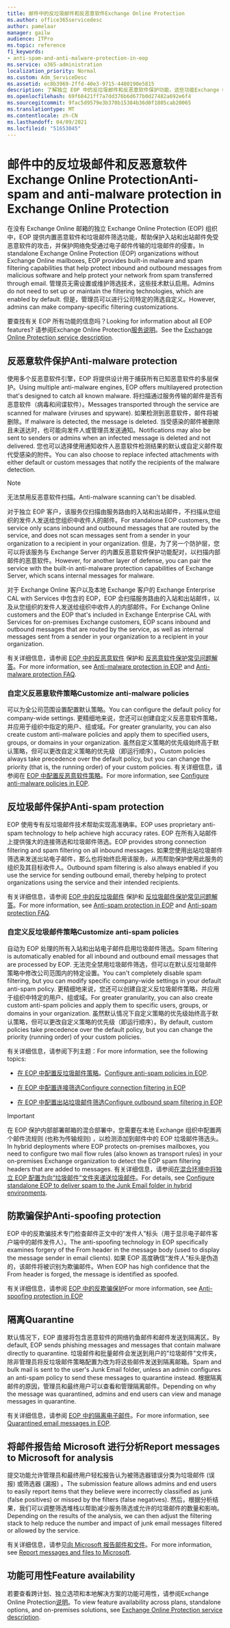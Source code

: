 ```yaml
---
title: 邮件中的反垃圾邮件和反恶意软件Exchange Online Protection
ms.author: office365servicedesc
author: pamelaar
manager: gailw
audience: ITPro
ms.topic: reference
f1_keywords:
- anti-spam-and-anti-malware-protection-in-eop
ms.service: o365-administration
localization_priority: Normal
ms.custom: Adm_ServiceDesc
ms.assetid: ec8b3969-2ffd-40e3-9715-4480190e5815
description: 了解独立 EOP 中的反垃圾邮件和反恶意软件保护功能，这些功能Exchange Online Protection (EOP) 组织Exchange Online邮箱。
ms.openlocfilehash: 69f68421ff7a7dd376b6d677b0d27482a692e6f4
ms.sourcegitcommit: 9fac5d9579e3b370b15384b36d0f1805cab20065
ms.translationtype: MT
ms.contentlocale: zh-CN
ms.lasthandoff: 04/09/2021
ms.locfileid: "51653045"
---
```

# <a name="anti-spam-and-anti-malware-protection-in-exchange-online-protection"></a><span data-ttu-id="5b7b3-103">邮件中的反垃圾邮件和反恶意软件Exchange Online Protection</span><span class="sxs-lookup"><span data-stu-id="5b7b3-103">Anti-spam and anti-malware protection in Exchange Online Protection</span></span>

<span data-ttu-id="5b7b3-104">在没有 Exchange Online 邮箱的独立 Exchange Online Protection (EOP) 组织中，EOP 提供内置恶意软件和垃圾邮件筛选功能，帮助保护入站和出站邮件免受恶意软件的攻击，并保护网络免受通过电子邮件传输的垃圾邮件的侵害。</span><span class="sxs-lookup"><span data-stu-id="5b7b3-104">In standalone Exchange Online Protection (EOP) organizations without Exchange Online mailboxes, EOP provides built-in malware and spam filtering capabilities that help protect inbound and outbound messages from malicious software and help protect your network from spam transferred through email.</span></span> <span data-ttu-id="5b7b3-105">管理员无需设置或维护筛选技术，这些技术默认启用。</span><span class="sxs-lookup"><span data-stu-id="5b7b3-105">Admins do not need to set up or maintain the filtering technologies, which are enabled by default.</span></span> <span data-ttu-id="5b7b3-106">但是，管理员可以进行公司特定的筛选自定义。</span><span class="sxs-lookup"><span data-stu-id="5b7b3-106">However, admins can make company-specific filtering customizations.</span></span>

<span data-ttu-id="5b7b3-107">要查找有关 EOP 所有功能的信息吗？</span><span class="sxs-lookup"><span data-stu-id="5b7b3-107">Looking for information about all EOP features?</span></span> <span data-ttu-id="5b7b3-108">请参阅Exchange Online Protection[服务说明](exchange-online-protection-service-description.md)。</span><span class="sxs-lookup"><span data-stu-id="5b7b3-108">See the [Exchange Online Protection service description](exchange-online-protection-service-description.md).</span></span>

## <a name="anti-malware-protection"></a><span data-ttu-id="5b7b3-109">反恶意软件保护</span><span class="sxs-lookup"><span data-stu-id="5b7b3-109">Anti-malware protection</span></span>

<span data-ttu-id="5b7b3-110">使用多个反恶意软件引擎，EOP 将提供设计用于捕获所有已知恶意软件的多层保护。</span><span class="sxs-lookup"><span data-stu-id="5b7b3-110">Using multiple anti-malware engines, EOP offers multilayered protection that's designed to catch all known malware.</span></span> <span data-ttu-id="5b7b3-111">将扫描通过服务传输的邮件是否有恶意软件（病毒和间谍软件）。</span><span class="sxs-lookup"><span data-stu-id="5b7b3-111">Messages transported through the service are scanned for malware (viruses and spyware).</span></span> <span data-ttu-id="5b7b3-112">如果检测到恶意软件，邮件将被删除。</span><span class="sxs-lookup"><span data-stu-id="5b7b3-112">If malware is detected, the message is deleted.</span></span> <span data-ttu-id="5b7b3-113">当受感染的邮件被删除且未送达时，也可能向发件人或管理员发送通知。</span><span class="sxs-lookup"><span data-stu-id="5b7b3-113">Notifications may also be sent to senders or admins when an infected message is deleted and not delivered.</span></span> <span data-ttu-id="5b7b3-114">您也可以选择使用通知收件人恶意软件检测结果的默认或自定义邮件取代受感染的附件。</span><span class="sxs-lookup"><span data-stu-id="5b7b3-114">You can also choose to replace infected attachments with either default or custom messages that notify the recipients of the malware detection.</span></span>

> [!NOTE] 
> <span data-ttu-id="5b7b3-115">无法禁用反恶意软件扫描。</span><span class="sxs-lookup"><span data-stu-id="5b7b3-115">Anti-malware scanning can't be disabled.</span></span>

<span data-ttu-id="5b7b3-116">对于独立 EOP 客户，该服务仅扫描由服务路由的入站和出站邮件，不扫描从您组织的发件人发送给您组织中收件人的邮件。</span><span class="sxs-lookup"><span data-stu-id="5b7b3-116">For standalone EOP customers, the service only scans inbound and outbound messages that are routed by the service, and does not scan messages sent from a sender in your organization to a recipient in your organization.</span></span> <span data-ttu-id="5b7b3-117">但是，为了另一个防护层，您可以将该服务与 Exchange Server 的内置反恶意软件保护功能配对，以扫描内部邮件的恶意软件。</span><span class="sxs-lookup"><span data-stu-id="5b7b3-117">However, for another layer of defense, you can pair the service with the built-in anti-malware protection capabilities of Exchange Server, which scans internal messages for malware.</span></span>

<span data-ttu-id="5b7b3-118">对于 Exchange Online 客户以及本地 Exchange 客户的 Exchange Enterprise CAL with Services 中包含的 EOP，EOP 会扫描服务路由的入站和出站邮件，以及从您组织的发件人发送给组织中收件人的内部邮件。</span><span class="sxs-lookup"><span data-stu-id="5b7b3-118">For Exchange Online customers and the EOP that's included in Exchange Enterprise CAL with Services for on-premises Exchange customers, EOP scans inbound and outbound messages that are routed by the service, as well as internal messages sent from a sender in your organization to a recipient in your organization.</span></span>

<span data-ttu-id="5b7b3-119">有关详细信息，请参阅 [EOP 中的反恶意软件](/microsoft-365/security/office-365-security/anti-malware-protection) 保护和 [反恶意软件保护常见问题解答](/microsoft-365/security/office-365-security/anti-malware-protection-faq-eop)。</span><span class="sxs-lookup"><span data-stu-id="5b7b3-119">For more information, see [Anti-malware protection in EOP](/microsoft-365/security/office-365-security/anti-malware-protection) and [Anti-malware protection FAQ](/microsoft-365/security/office-365-security/anti-malware-protection-faq-eop).</span></span>

### <a name="customize-anti-malware-policies"></a><span data-ttu-id="5b7b3-120">自定义反恶意软件策略</span><span class="sxs-lookup"><span data-stu-id="5b7b3-120">Customize anti-malware policies</span></span>

<span data-ttu-id="5b7b3-121">可以为全公司范围设置配置默认策略。</span><span class="sxs-lookup"><span data-stu-id="5b7b3-121">You can configure the default policy for company-wide settings.</span></span> <span data-ttu-id="5b7b3-122">更精细地来说，您还可以创建自定义反恶意软件策略，并应用于组织中指定的用户、组或域。</span><span class="sxs-lookup"><span data-stu-id="5b7b3-122">For greater granularity, you can also create custom anti-malware policies and apply them to specified users, groups, or domains in your organization.</span></span> <span data-ttu-id="5b7b3-123">虽然自定义策略的优先级始终高于默认策略，但可以更改自定义策略的优先级（即运行顺序）。</span><span class="sxs-lookup"><span data-stu-id="5b7b3-123">Custom policies always take precedence over the default policy, but you can change the priority (that is, the running order) of your custom policies.</span></span> <span data-ttu-id="5b7b3-124">有关详细信息，请参阅在 [EOP 中配置反恶意软件策略](/microsoft-365/security/office-365-security/configure-anti-malware-policies)。</span><span class="sxs-lookup"><span data-stu-id="5b7b3-124">For more information, see [Configure anti-malware policies in EOP](/microsoft-365/security/office-365-security/configure-anti-malware-policies).</span></span>

## <a name="anti-spam-protection"></a><span data-ttu-id="5b7b3-125">反垃圾邮件保护</span><span class="sxs-lookup"><span data-stu-id="5b7b3-125">Anti-spam protection</span></span>

<span data-ttu-id="5b7b3-126">EOP 使用专有反垃圾邮件技术帮助实现高准确率。</span><span class="sxs-lookup"><span data-stu-id="5b7b3-126">EOP uses proprietary anti-spam technology to help achieve high accuracy rates.</span></span> <span data-ttu-id="5b7b3-127">EOP 在所有入站邮件上提供强大的连接筛选和垃圾邮件筛选。</span><span class="sxs-lookup"><span data-stu-id="5b7b3-127">EOP provides strong connection filtering and spam filtering on all inbound messages.</span></span> <span data-ttu-id="5b7b3-128">如果您使用出站垃圾邮件筛选来发送出站电子邮件，那么也将始终启用该服务，从而帮助保护使用此服务的组织及其目标收件人。</span><span class="sxs-lookup"><span data-stu-id="5b7b3-128">Outbound spam filtering is also always enabled if you use the service for sending outbound email, thereby helping to protect organizations using the service and their intended recipients.</span></span>

<span data-ttu-id="5b7b3-129">有关详细信息，请参阅 [EOP 中的反垃圾邮件](/microsoft-365/security/office-365-security/anti-spam-protection) 保护和 [反垃圾邮件保护常见问题解答](/microsoft-365/security/office-365-security/anti-spam-protection-faq)。</span><span class="sxs-lookup"><span data-stu-id="5b7b3-129">For more information, see [Anti-spam protection in EOP](/microsoft-365/security/office-365-security/anti-spam-protection) and [Anti-spam protection FAQ](/microsoft-365/security/office-365-security/anti-spam-protection-faq).</span></span>

### <a name="customize-anti-spam-policies"></a><span data-ttu-id="5b7b3-130">自定义反垃圾邮件策略</span><span class="sxs-lookup"><span data-stu-id="5b7b3-130">Customize anti-spam policies</span></span>

<span data-ttu-id="5b7b3-131">自动为 EOP 处理的所有入站和出站电子邮件启用垃圾邮件筛选。</span><span class="sxs-lookup"><span data-stu-id="5b7b3-131">Spam filtering is automatically enabled for all inbound and outbound email messages that are processed by EOP.</span></span> <span data-ttu-id="5b7b3-132">无法完全禁用垃圾邮件筛选，但可以在默认反垃圾邮件策略中修改公司范围内的特定设置。</span><span class="sxs-lookup"><span data-stu-id="5b7b3-132">You can't completely disable spam filtering, but you can modify specific company-wide settings in your default anti-spam policy.</span></span> <span data-ttu-id="5b7b3-133">更精细地来说，您还可以创建自定义反垃圾邮件策略，并应用于组织中特定的用户、组或域。</span><span class="sxs-lookup"><span data-stu-id="5b7b3-133">For greater granularity, you can also create custom anti-spam policies and apply them to specific users, groups, or domains in your organization.</span></span> <span data-ttu-id="5b7b3-134">虽然默认情况下自定义策略的优先级始终高于默认策略，但可以更改自定义策略的优先级（即运行顺序）。</span><span class="sxs-lookup"><span data-stu-id="5b7b3-134">By default, custom policies take precedence over the default policy, but you can change the priority (running order) of your custom policies.</span></span>

<span data-ttu-id="5b7b3-135">有关详细信息，请参阅下列主题：</span><span class="sxs-lookup"><span data-stu-id="5b7b3-135">For more information, see the following topics:</span></span>

- <span data-ttu-id="5b7b3-136">[在 EOP 中配置反垃圾邮件策略](/microsoft-365/security/office-365-security/configure-your-spam-filter-policies)。</span><span class="sxs-lookup"><span data-stu-id="5b7b3-136">[Configure anti-spam policies in EOP](/microsoft-365/security/office-365-security/configure-your-spam-filter-policies).</span></span>

- [<span data-ttu-id="5b7b3-137">在 EOP 中配置连接筛选</span><span class="sxs-lookup"><span data-stu-id="5b7b3-137">Configure connection filtering in EOP</span></span>](/microsoft-365/security/office-365-security/configure-the-connection-filter-policy)

- [<span data-ttu-id="5b7b3-138">在 EOP 中配置出站垃圾邮件筛选</span><span class="sxs-lookup"><span data-stu-id="5b7b3-138">Configure outbound spam filtering in EOP</span></span>](/microsoft-365/security/office-365-security/configure-the-outbound-spam-policy)

> [!IMPORTANT]
> <span data-ttu-id="5b7b3-139">在 EOP 保护内部部署邮箱的混合部署中，您需要在本地 Exchange 组织中配置两个邮件流规则 (也称为传输规则) ，以检测添加到邮件中的 EOP 垃圾邮件筛选头。</span><span class="sxs-lookup"><span data-stu-id="5b7b3-139">In hybrid deployments where EOP protects on-premises mailboxes, you need to configure two mail flow rules (also known as transport rules) in your on-premises Exchange organization to detect the EOP spam filtering headers that are added to messages.</span></span> <span data-ttu-id="5b7b3-140">有关详细信息，请参阅[在混合环境中将独立 EOP 配置为向“垃圾邮件”文件夹递送垃圾邮件](/microsoft-365/security/office-365-security/ensure-that-spam-is-routed-to-each-user-s-junk-email-folder)。</span><span class="sxs-lookup"><span data-stu-id="5b7b3-140">For details, see [Configure standalone EOP to deliver spam to the Junk Email folder in hybrid environments](/microsoft-365/security/office-365-security/ensure-that-spam-is-routed-to-each-user-s-junk-email-folder).</span></span>

## <a name="anti-spoofing-protection"></a><span data-ttu-id="5b7b3-141">防欺骗保护</span><span class="sxs-lookup"><span data-stu-id="5b7b3-141">Anti-spoofing protection</span></span>

<span data-ttu-id="5b7b3-142">EOP 中的反欺骗技术专门检查邮件正文中的“发件人”标头（用于显示电子邮件客户端中的邮件发件人）。</span><span class="sxs-lookup"><span data-stu-id="5b7b3-142">The anti-spoofing technology in EOP specifically examines forgery of the From header in the message body (used to display the message sender in email clients).</span></span> <span data-ttu-id="5b7b3-143">如果 EOP 高度确信“发件人”标头是伪造的，该邮件将被识别为欺骗邮件。</span><span class="sxs-lookup"><span data-stu-id="5b7b3-143">When EOP has high confidence that the From header is forged, the message is identified as spoofed.</span></span>

<span data-ttu-id="5b7b3-144">有关详细信息，请参阅 [EOP 中的反欺骗保护](/microsoft-365/security/office-365-security/anti-spoofing-protection)</span><span class="sxs-lookup"><span data-stu-id="5b7b3-144">For more information, see [Anti-spoofing protection in EOP](/microsoft-365/security/office-365-security/anti-spoofing-protection)</span></span>

## <a name="quarantine"></a><span data-ttu-id="5b7b3-145">隔离</span><span class="sxs-lookup"><span data-stu-id="5b7b3-145">Quarantine</span></span>

<span data-ttu-id="5b7b3-146">默认情况下，EOP 直接将包含恶意软件的网络钓鱼邮件和邮件发送到隔离区。</span><span class="sxs-lookup"><span data-stu-id="5b7b3-146">By default, EOP sends phishing messages and messages that contain malware directly to quarantine.</span></span> <span data-ttu-id="5b7b3-147">垃圾邮件和批量邮件会发送到用户的"垃圾邮件"文件夹，除非管理员将反垃圾邮件策略配置为改为将这些邮件发送到隔离邮箱。</span><span class="sxs-lookup"><span data-stu-id="5b7b3-147">Spam and bulk mail is sent to the user's Junk Email folder, unless an admin configures an anti-spam policy to send these messages to quarantine instead.</span></span> <span data-ttu-id="5b7b3-148">根据隔离邮件的原因，管理员和最终用户可以查看和管理隔离邮件。</span><span class="sxs-lookup"><span data-stu-id="5b7b3-148">Depending on why the message was quarantined, admins and end users can view and manage messages in quarantine.</span></span>

<span data-ttu-id="5b7b3-149">有关详细信息，请参阅 [EOP 中的隔离电子邮件](/microsoft-365/security/office-365-security/quarantine-email-messages)。</span><span class="sxs-lookup"><span data-stu-id="5b7b3-149">For more information, see [Quarantined email messages in EOP](/microsoft-365/security/office-365-security/quarantine-email-messages).</span></span>

## <a name="report-messages-to-microsoft-for-analysis"></a><span data-ttu-id="5b7b3-150">将邮件报告给 Microsoft 进行分析</span><span class="sxs-lookup"><span data-stu-id="5b7b3-150">Report messages to Microsoft for analysis</span></span>

<span data-ttu-id="5b7b3-151">提交功能允许管理员和最终用户轻松报告认为被筛选器错误分类为垃圾邮件 (误报) 或筛选器 (漏报) 。</span><span class="sxs-lookup"><span data-stu-id="5b7b3-151">The submission feature allows admins and end users to easily report items that they believe were incorrectly classified as junk (false positives) or missed by the filters (false negatives).</span></span> <span data-ttu-id="5b7b3-152">然后，根据分析结果，我们可以调整筛选堆栈以帮助减少服务筛选或允许的垃圾邮件的数量和影响。</span><span class="sxs-lookup"><span data-stu-id="5b7b3-152">Depending on the results of the analysis, we can then adjust the filtering stack to help reduce the number and impact of junk email messages filtered or allowed by the service.</span></span>

<span data-ttu-id="5b7b3-153">有关详细信息，请参见[向 Microsoft 报告邮件和文件](/microsoft-365/security/office-365-security/report-junk-email-messages-to-microsoft)。</span><span class="sxs-lookup"><span data-stu-id="5b7b3-153">For more information, see [Report messages and files to Microsoft](/microsoft-365/security/office-365-security/report-junk-email-messages-to-microsoft).</span></span>

## <a name="feature-availability"></a><span data-ttu-id="5b7b3-154">功能可用性</span><span class="sxs-lookup"><span data-stu-id="5b7b3-154">Feature availability</span></span>

<span data-ttu-id="5b7b3-155">若要查看跨计划、独立选项和本地解决方案的功能可用性，请参阅Exchange Online Protection[说明](exchange-online-protection-service-description.md)。</span><span class="sxs-lookup"><span data-stu-id="5b7b3-155">To view feature availability across plans, standalone options, and on-premises solutions, see [Exchange Online Protection service description](exchange-online-protection-service-description.md).</span></span>
